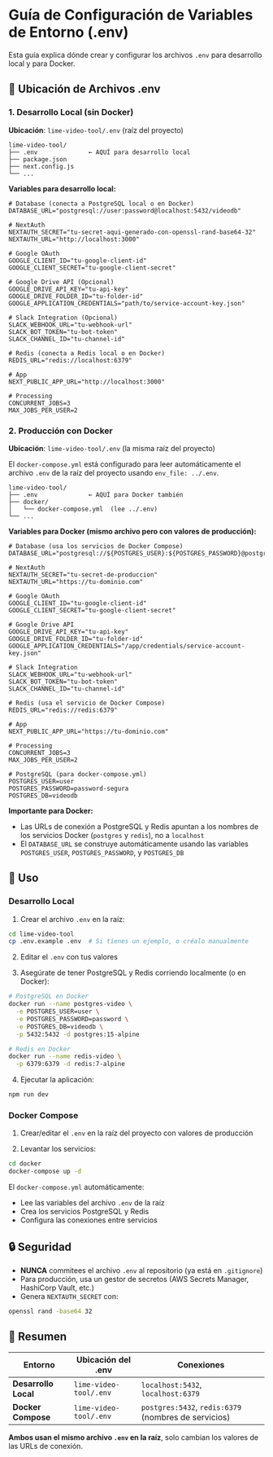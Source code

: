 # Guía de Configuración de Variables de Entorno (.env)

Esta guía explica dónde crear y configurar los archivos `.env` para desarrollo local y para Docker.

## 📍 Ubicación de Archivos .env

### 1. **Desarrollo Local** (sin Docker)

**Ubicación**: `lime-video-tool/.env` (raíz del proyecto)

```
lime-video-tool/
├── .env              ← AQUÍ para desarrollo local
├── package.json
├── next.config.js
└── ...
```

**Variables para desarrollo local:**
```env
# Database (conecta a PostgreSQL local o en Docker)
DATABASE_URL="postgresql://user:password@localhost:5432/videodb"

# NextAuth
NEXTAUTH_SECRET="tu-secret-aqui-generado-con-openssl-rand-base64-32"
NEXTAUTH_URL="http://localhost:3000"

# Google OAuth
GOOGLE_CLIENT_ID="tu-google-client-id"
GOOGLE_CLIENT_SECRET="tu-google-client-secret"

# Google Drive API (Opcional)
GOOGLE_DRIVE_API_KEY="tu-api-key"
GOOGLE_DRIVE_FOLDER_ID="tu-folder-id"
GOOGLE_APPLICATION_CREDENTIALS="path/to/service-account-key.json"

# Slack Integration (Opcional)
SLACK_WEBHOOK_URL="tu-webhook-url"
SLACK_BOT_TOKEN="tu-bot-token"
SLACK_CHANNEL_ID="tu-channel-id"

# Redis (conecta a Redis local o en Docker)
REDIS_URL="redis://localhost:6379"

# App
NEXT_PUBLIC_APP_URL="http://localhost:3000"

# Processing
CONCURRENT_JOBS=3
MAX_JOBS_PER_USER=2
```

### 2. **Producción con Docker**

**Ubicación**: `lime-video-tool/.env` (la misma raíz del proyecto)

El `docker-compose.yml` está configurado para leer automáticamente el archivo `.env` de la raíz del proyecto usando `env_file: ../.env`.

```
lime-video-tool/
├── .env              ← AQUÍ para Docker también
├── docker/
│   └── docker-compose.yml  (lee ../.env)
└── ...
```

**Variables para Docker (mismo archivo pero con valores de producción):**

```env
# Database (usa los servicios de Docker Compose)
DATABASE_URL="postgresql://${POSTGRES_USER}:${POSTGRES_PASSWORD}@postgres:5432/${POSTGRES_DB}"

# NextAuth
NEXTAUTH_SECRET="tu-secret-de-produccion"
NEXTAUTH_URL="https://tu-dominio.com"

# Google OAuth
GOOGLE_CLIENT_ID="tu-google-client-id"
GOOGLE_CLIENT_SECRET="tu-google-client-secret"

# Google Drive API
GOOGLE_DRIVE_API_KEY="tu-api-key"
GOOGLE_DRIVE_FOLDER_ID="tu-folder-id"
GOOGLE_APPLICATION_CREDENTIALS="/app/credentials/service-account-key.json"

# Slack Integration
SLACK_WEBHOOK_URL="tu-webhook-url"
SLACK_BOT_TOKEN="tu-bot-token"
SLACK_CHANNEL_ID="tu-channel-id"

# Redis (usa el servicio de Docker Compose)
REDIS_URL="redis://redis:6379"

# App
NEXT_PUBLIC_APP_URL="https://tu-dominio.com"

# Processing
CONCURRENT_JOBS=3
MAX_JOBS_PER_USER=2

# PostgreSQL (para docker-compose.yml)
POSTGRES_USER=user
POSTGRES_PASSWORD=password-segura
POSTGRES_DB=videodb
```

**Importante para Docker:**
- Las URLs de conexión a PostgreSQL y Redis apuntan a los nombres de los servicios Docker (`postgres` y `redis`), no a `localhost`
- El `DATABASE_URL` se construye automáticamente usando las variables `POSTGRES_USER`, `POSTGRES_PASSWORD`, y `POSTGRES_DB`

## 🚀 Uso

### Desarrollo Local

1. Crear el archivo `.env` en la raíz:
```bash
cd lime-video-tool
cp .env.example .env  # Si tienes un ejemplo, o créalo manualmente
```

2. Editar el `.env` con tus valores

3. Asegúrate de tener PostgreSQL y Redis corriendo localmente (o en Docker):
```bash
# PostgreSQL en Docker
docker run --name postgres-video \
  -e POSTGRES_USER=user \
  -e POSTGRES_PASSWORD=password \
  -e POSTGRES_DB=videodb \
  -p 5432:5432 -d postgres:15-alpine

# Redis en Docker
docker run --name redis-video \
  -p 6379:6379 -d redis:7-alpine
```

4. Ejecutar la aplicación:
```bash
npm run dev
```

### Docker Compose

1. Crear/editar el `.env` en la raíz del proyecto con valores de producción

2. Levantar los servicios:
```bash
cd docker
docker-compose up -d
```

El `docker-compose.yml` automáticamente:
- Lee las variables del archivo `.env` de la raíz
- Crea los servicios PostgreSQL y Redis
- Configura las conexiones entre servicios

## 🔒 Seguridad

- **NUNCA** commitees el archivo `.env` al repositorio (ya está en `.gitignore`)
- Para producción, usa un gestor de secretos (AWS Secrets Manager, HashiCorp Vault, etc.)
- Genera `NEXTAUTH_SECRET` con:
```bash
openssl rand -base64 32
```

## 📝 Resumen

| Entorno | Ubicación del .env | Conexiones |
|---------|-------------------|------------|
| **Desarrollo Local** | `lime-video-tool/.env` | `localhost:5432`, `localhost:6379` |
| **Docker Compose** | `lime-video-tool/.env` | `postgres:5432`, `redis:6379` (nombres de servicios) |

**Ambos usan el mismo archivo `.env` en la raíz**, solo cambian los valores de las URLs de conexión.


